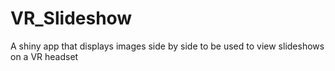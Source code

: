 # VR_Slideshow
A shiny app that displays images side by side to be used to view slideshows on a VR headset
